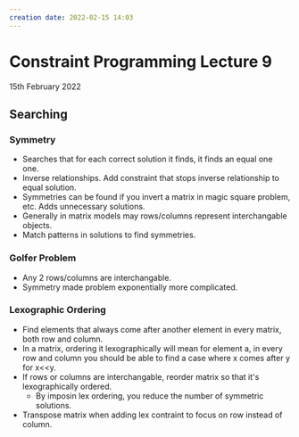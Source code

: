 ```yaml
---
creation date: 2022-02-15 14:03
---
```

#  Constraint Programming Lecture 9
15th February 2022

## Searching
### Symmetry
- Searches that for each correct solution it finds, it finds an equal one one.
- Inverse relationships. Add constraint that stops inverse relationship to equal solution.
- Symmetries can be found if you invert a matrix in magic square problem, etc. Adds unnecessary solutions.
- Generally in matrix models may rows/columns represent interchangable objects.
- Match patterns in solutions to find symmetries.

### Golfer Problem
- Any 2 rows/columns are interchangable. 
- Symmetry made problem exponentially more complicated.

### Lexographic Ordering
- Find elements that always come after another element in every matrix, both row and column.
- In a matrix, ordering it lexographically will mean for element a, in every row and column you should be able to find a case where x comes after y for x<<y.
- If rows or columns are interchangable, reorder matrix so that it's lexographically ordered.
	- By imposin lex ordering, you reduce the number of symmetric solutions.
- Transpose matrix when adding lex contraint to focus on row instead of column.